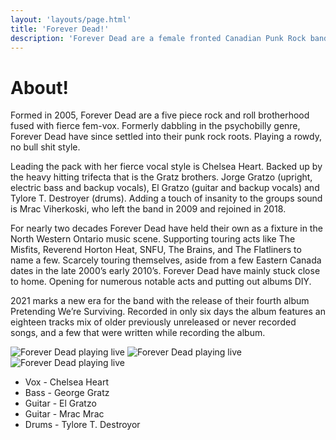 ```yaml
---
layout: 'layouts/page.html'
title: 'Forever Dead!'
description: 'Forever Dead are a female fronted Canadian Punk Rock band. Kicking ass and taking names since 2005'
---
```



<h1>About!</h1>

Formed in 2005, Forever Dead are a five piece rock and roll brotherhood fused with fierce fem-vox. Formerly dabbling in the psychobilly genre, Forever Dead have since settled into their punk rock roots. Playing a rowdy, no bull shit style.

Leading the pack with her fierce vocal style is Chelsea Heart. Backed up by the heavy hitting trifecta that is the Gratz brothers. Jorge Gratzo (upright, electric bass and backup vocals), El Gratzo (guitar and backup vocals) and Tylore T. Destroyer (drums).  Adding a touch of insanity to the groups sound is Mrac Viherkoski, who left the band in 2009 and rejoined in 2018.

For nearly two decades Forever Dead have held their own as a fixture in the North Western Ontario music scene. Supporting touring acts like The Misfits, Reverend Horton Heat, SNFU, The Brains, and The Flatliners to name a few.   Scarcely touring themselves, aside from a few Eastern Canada dates in the late 2000’s early 2010’s.  Forever Dead have mainly stuck close to home. Opening for numerous notable acts and putting out albums DIY.

2021 marks a new era for the band with the release of their fourth album Pretending We’re Surviving. Recorded in only six days the album features an eighteen tracks mix of older previously unreleased or never recorded songs, and a few that were written while recording the album.

<img src="https://res.cloudinary.com/dy8mxogvn/image/upload/c_scale,f_auto,q_auto:good,w_1200/v1618597081/foreverdead/DSC_0796.jpg" alt="Forever Dead playing live" class="">
<img src="https://res.cloudinary.com/dy8mxogvn/image/upload/c_scale,f_auto,q_auto:good,w_1200/v1618597069/foreverdead/DSC_0027_2.jpg" alt="Forever Dead playing live" class="">
<img src="https://res.cloudinary.com/dy8mxogvn/image/upload/c_scale,f_auto,q_auto:good,w_1200/v1618597054/foreverdead/DSC_0454.jpg" alt="Forever Dead playing live" class="">


<div class="prose-lg">

- Vox - Chelsea Heart
- Bass - George Gratz
- Guitar - El Gratzo
- Guitar - Mrac Mrac
- Drums - Tylore T. Destroyor

</div>